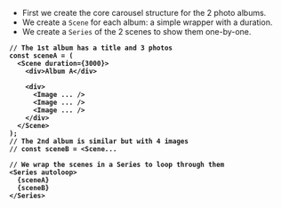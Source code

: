 - First we create the core carousel structure for the 2 photo albums.
- We create a `Scene` for each album: a simple wrapper with a duration.
- We create a `Series` of the 2 scenes to show them one-by-one.

<div style="font-weight: bold;">

```tsx
// The 1st album has a title and 3 photos
const sceneA = (
  <Scene duration={3000}>
    <div>Album A</div>

    <div>
      <Image ... />
      <Image ... />
      <Image ... />
    </div>
  </Scene>
);
// The 2nd album is similar but with 4 images
// const sceneB = <Scene...

// We wrap the scenes in a Series to loop through them
<Series autoloop>
  {sceneA}
  {sceneB}
</Series>
```

</div>
